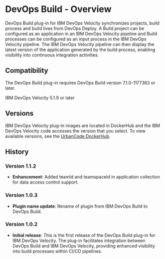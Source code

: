 
# DevOps Build - Overview

DevOps Build plug-in for IBM DevOps Velocity synchronizes projects, build process and build lives from DevOps Deploy. A Build project can be configured as an application in an IBM DevOps Velocity pipeline and Build processes can be configured as an input process in the IBM DevOps Velocity pipeline. The IBM DevOps Velocity pipeline can then display the latest version of the application generated by the build process, enabling visibility into continuous integration activities.

## Compatibility

The DevOps Build plug-in requires DevOps Build version 7.1.0-1177383 or later.

IBM DevOps Velocity 5.1.9 or later

## Versions

IBM DevOps Velocity plug-in images are located in DockerHub and the IBM DevOps Velocity code accesses the version that you select. To view available versions, see the [UrbanCode DockerHub](https://hub.docker.com/r/urbancode/ucv-ext-build/tags).

## History

### Version 1.1.2

* **Enhancement**: Added teamId and teamspaceId in application collection for data access control support.

### Version 1.0.3

* **Plugin name update**: Rename of plugin from IBM DevOps Build to DevOps Build.

### Version 1.0.2

* **Initial release**: This is the first release of the DevOps Build plug-in for IBM DevOps Velocity. The plug-in facilitates integration between DevOps Build and IBM DevOps Velocity, providing enhanced visibility into build processes within CI/CD pipelines.

